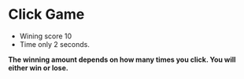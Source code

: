 # Click Game

- Wining score 10
- Time only 2 seconds. 

**The winning amount depends on how many times you click. You will either win or lose.**
